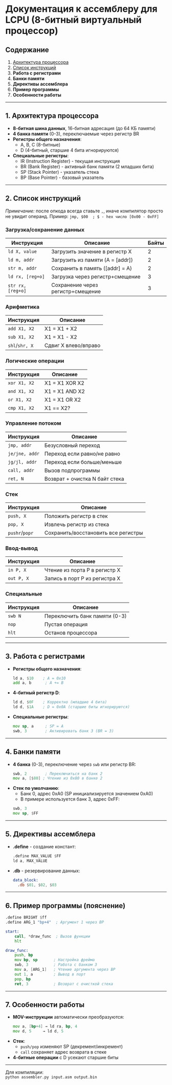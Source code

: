 # Документация к ассемблеру для LCPU (8-битный виртуальный процессор)

## Содержание
1. [Архитектура процессора](https://github.com/arti-max/LCPU/blob/main/Assembly_Manual.md#1-%D0%B0%D1%80%D1%85%D0%B8%D1%82%D0%B5%D0%BA%D1%82%D1%83%D1%80%D0%B0-%D0%BF%D1%80%D0%BE%D1%86%D0%B5%D1%81%D1%81%D0%BE%D1%80%D0%B0)
2. [Список инструкций](https://github.com/arti-max/LCPU/blob/main/Assembly_Manual.md#2-%D1%81%D0%BF%D0%B8%D1%81%D0%BE%D0%BA-%D0%B8%D0%BD%D1%81%D1%82%D1%80%D1%83%D0%BA%D1%86%D0%B8%D0%B9)
3. **Работа с регистрами**
4. **Банки памяти**
5. **Директивы ассемблера**
6. **Пример программы**
7. **Особенности работы**

---

## 1. Архитектура процессора
- **8-битная шина данных**, 16-битная адресация (до 64 КБ памяти)
- **4 банка памяти** (0-3), переключаемые через регистр BR
- **Регистры общего назначения**:
  - A, B, C (8-битные)
  - D (4-битный, старшие 4 бита игнорируются)
- **Специальные регистры**:
  - IR (Instruction Register) - текущая инструкция
  - BR (Bank Register) - активный банк памяти (2 младших бита)
  - SP (Stack Pointer) - указатель стека
  - BP (Base Pointer) - базовый указатель

---

## 2. Список инструкций

*Примечание:* после опкода всегда ставьте `,`, иначе компилятор просто не увидит операнд. Пример:
`jmp, $00  ; $ - hex число [0x00 - 0xFF]`

### Загрузка/сохранение данных
| Инструкция      | Описание                          | Байты |
|-----------------|-----------------------------------|-------|
| `ld X, value`   | Загрузить значение в регистр X   | 2     |
| `ld m, addr`    | Загрузить из памяти (A = [addr]) | 2     |
| `str m, addr`   | Сохранить в память ([addr] = A)  | 2     |
| `ld rx, [reg+o]`| Загрузка через регистр+смещение  | 3     |
| `str rx, [reg+o]`| Сохранение через регистр+смещение| 3     |

### Арифметика
| Инструкция      | Описание                          |
|-----------------|-----------------------------------|
| `add X1, X2`    | X1 = X1 + X2                      |
| `sub X1, X2`    | X1 = X1 - X2                      |
| `shl`/`shr, X`  | Сдвиг X влево/вправо              |

### Логические операции
| Инструкция      | Описание                          |
|-----------------|-----------------------------------|
| `xor X1, X2`         | X1 = X1 XOR X2               |
| `and X1, X2`         | X1 = X1 AND X2               |
| `or X1, X2`          | X1 = X1 OR X2                |
| `cmp X1, X2`         | X1 == X2?                    |

### Управление потоком
| Инструкция      | Описание                          |
|-----------------|-----------------------------------|
| `jmp, addr`      | Безусловный переход              |
| `je/jne, addr`   | Переход если равно/не равно      |
| `jg/jl, addr`    | Переход если больше/меньше       |
| `call, addr`     | Вызов подпрограммы               |
| `ret, N`         | Возврат + очистка N байт стека   |

### Стек
| Инструкция      | Описание                          |
|-----------------|-----------------------------------|
| `push, X`        | Положить регистр в стек          |
| `pop, X`         | Извлечь регистр из стека         |
| `pushr`/`popr`  | Сохранить/восстановить все регистры |

### Ввод-вывод
| Инструкция      | Описание                          |
|-----------------|-----------------------------------|
| `in P, X`       | Чтение из порта P в регистр X     |
| `out P, X`      | Запись в порт P из регистра X     |

### Специальные
| Инструкция      | Описание                          |
|-----------------|-----------------------------------|
| `swb N`         | Переключить банк памяти (0-3)     |
| `nop`           | Пустая операция                   |
| `hlt`           | Останов процессора                |

---

## 3. Работа с регистрами
- **Регистры общего назначения**:
  ```asm
  ld a, $10    ; A = 0x10
  add a, b      ; A += B
  ```
- **4-битный регистр D**:
  ```asm
  ld d, $0F    ; Корректно (младшие 4 бита)
  ld d, $1A    ; D = 0x0A (старшие биты игнорируются)
  ```
- **Специальные регистры**:
  ```asm
  mov sp, a     ; SP = A
  swb, 3        ; Активировать банк 3 (BR = 3)
  ```

---

## 4. Банки памяти
- **4 банка** (0-3), переключение через `swb` или регистр BR:
  ```asm
  swb, 2        ; Переключиться на банк 2
  mov a, [$80] ; Чтение из 0x80 в банке 2
  ```
- **Стек по умолчанию**:
  - Банк 0, адрес 0xA0 (SP инициализируется значением 0xA0)
  - В примере используется банк 3, адрес 0xFF:
  ```asm
  swb, 3
  mov sp, $FF
  ```

---

## 5. Директивы ассемблера
- **.define** - создание констант:
  ```asm
  .define MAX_VALUE $FF
  ld a, MAX_VALUE
  ```
- **.db** - резервирование данных:
  ```asm
  data_block:
    .db $01, $02, $03
  ```

---

## 6. Пример программы (пояснение)
```asm
.define BRIGHT $ff
.define ARG_1 "bp+4"  ; Аргумент 1 через BP

start:
    call, *draw_func  ; Вызов функции
    hlt

draw_func:
    push, bp
    mov bp, sp       ; Настройка фрейма
    swb, 3           ; Работа с банком 3
    mov a, [ARG_1]   ; Чтение аргумента через BP
    out 1, a         ; Вывод в порт
    pop, bp
    ret, 3           ; Возврат с очисткой стека
```

---

## 7. Особенности работы
- **MOV-инструкции** автоматически преобразуются:
  ```asm
  mov a, [bp+4] → ld ra, bp, 4
  mov d, 5     → ld d, 5
  ```
- **Стек**:
  - `push/pop` изменяют SP (декремент/инкремент)
  - `call` сохраняет адрес возврата в стеке
- **4-битные операции** с D усекают старшие биты

--- 

Для компиляции:  
`python assembler.py input.asm output.bin`

